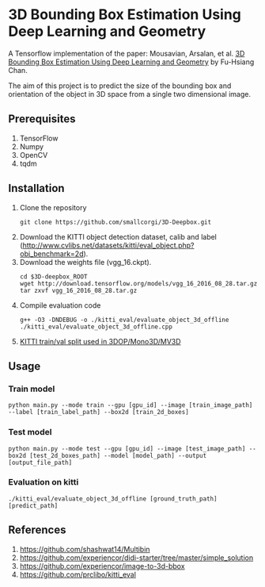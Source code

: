 # 3D Bounding Box Estimation Using Deep Learning and Geometry

A Tensorflow implementation of the paper: Mousavian, Arsalan, et al. [3D Bounding Box Estimation Using Deep Learning and Geometry](https://arxiv.org/abs/1612.00496) by Fu-Hsiang Chan.

The aim of this project is to predict the size of the bounding box and orientation of the object in 3D space from a single two dimensional image.
 
## Prerequisites
1. TensorFlow
2. Numpy
3. OpenCV
4. tqdm

## Installation
1. Clone the repository
   ```Shell
   git clone https://github.com/smallcorgi/3D-Deepbox.git
   ```
2. Download the KITTI object detection dataset, calib and label (http://www.cvlibs.net/datasets/kitti/eval_object.php?obj_benchmark=2d).
3. Download the weights file (vgg_16.ckpt).
   ```Shell
   cd $3D-deepbox_ROOT
   wget http://download.tensorflow.org/models/vgg_16_2016_08_28.tar.gz
   tar zxvf vgg_16_2016_08_28.tar.gz
   ```
4. Compile evaluation code 
   ```Shell
   g++ -O3 -DNDEBUG -o ./kitti_eval/evaluate_object_3d_offline ./kitti_eval/evaluate_object_3d_offline.cpp
   ```
5. [KITTI train/val split used in 3DOP/Mono3D/MV3D](https://xiaozhichen.github.io/files/mv3d/imagesets.tar.gz)

## Usage

### Train model
   ```Shell
   python main.py --mode train --gpu [gpu_id] --image [train_image_path] --label [train_label_path] --box2d [train_2d_boxes]
   ```

### Test model
   ```Shell
   python main.py --mode test --gpu [gpu_id] --image [test_image_path] --box2d [test_2d_boxes_path] --model [model_path] --output [output_file_path]
   ```

### Evaluation on kitti
   ```Shell
   ./kitti_eval/evaluate_object_3d_offline [ground_truth_path] [predict_path]
   ```

## References
1. https://github.com/shashwat14/Multibin
2. https://github.com/experiencor/didi-starter/tree/master/simple_solution
3. https://github.com/experiencor/image-to-3d-bbox
4. https://github.com/prclibo/kitti_eval
